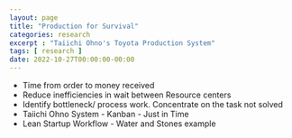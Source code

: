 ```yaml
---
layout: page
title: "Production for Survival"
categories: research
excerpt : "Taiichi Ohno's Toyota Production System"
tags: [ research ]
date: 2022-10-27T00:00:00-00:00
---
```


* Time from order to money received
* Reduce inefficiencies in wait between Resource centers
* Identify bottleneck/ process work. Concentrate on the task not solved
* Taiichi Ohno System - Kanban - Just in Time
* Lean Startup Workflow - Water and Stones example

